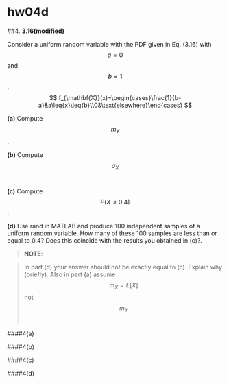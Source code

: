 # hw04d

##4.
**3.16(modified)**

Consider a uniform random variable with the PDF given in Eq. (3.16) with $$a=0$$ and $$b=1$$.
$$
f_{\mathbf{X}}(x)=\begin{cases}\frac{1}{b-a}&a\leq{x}\leq{b}\\0&\text{elsewhere}\end{cases}
$$

**(a)** Compute $$m_Y$$.

**(b)** Compute $$\sigma_X$$.

**(c)** Compute $$P(X\leq0.4)$$.

**(d)** Use rand in MATLAB and produce 100 independent samples of a uniform random variable. How many of these 100 samples are less than or equal to 0.4? Does this coincide with the results you obtained in (c)?.

> **NOTE**:

> In part (d) your answer should not be exactly equal to (c). Explain why (briefly). Also in part (a) assume $$m_X=E[X]$$ not $$m_Y$$.



####4(a)


####4(b)


####4(c)


####4(d)